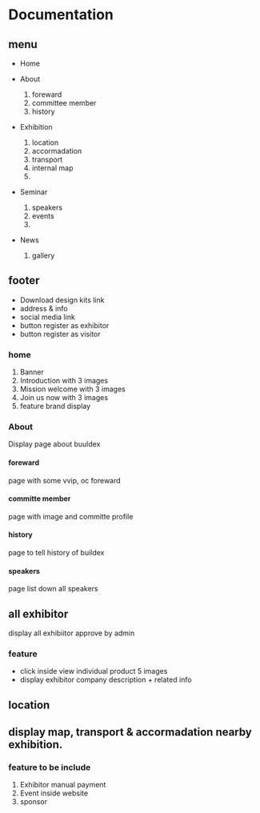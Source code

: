 # Documentation
## menu
- Home
- About
  1.  foreward
  2.  committee member
  3.  history
  
- Exhibition
  1. location
  2. accormadation
  3. transport
  4. internal map
  5. 
  
- Seminar
  1. speakers
  2. events
  3. 
- News
  1. gallery
  

## footer
- Download design kits link
- address & info
- social media link
- button register as exhibitor
- button register as visitor


### home
1. Banner
2. Introduction with 3 images
3. Mission welcome with 3 images
4. Join us now with 3 images
5. feature brand display

### About
Display page about buuldex
#### foreward
page with some vvip, oc foreward
#### committe member
page with image and committe profile
#### history 
page to tell history of buildex
#### speakers
page list down all speakers

## all exhibitor
display all exhibiitor approve by admin
### feature
- click inside view individual product 5 images
- display exhibitor company description + related info

## location
display map, transport & accormadation nearby exhibition. 
----
### feature to be include
 
1. Exhibitor manual payment 
2. Event inside website
3. sponsor

